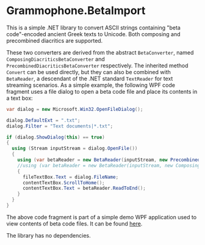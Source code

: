 # Grammophone.BetaImport
This is a simple .NET library to convert ASCII strings containing "beta code"-encoded ancient Greek texts to Unicode. Both composing and precombined diacritics are supported.

These two converters are derived from the abstract `BetaConverter`, named `ComposingDiacriticsBetaConverter` and `PrecombinedDiacriticsBetaConverter` respectively. The inherited method `Convert` can be used directly, but they can also be combined with `BetaReader`, a descendant of the .NET standard `TextReader` for text streaming scenarios. As a simple example, the following WPF code fragment uses a file dialog to open a beta code file and place its contents in a text box:

```cs
var dialog = new Microsoft.Win32.OpenFileDialog();

dialog.DefaultExt = ".txt";
dialog.Filter = "Text documents|*.txt";

if (dialog.ShowDialog(this) == true)
{
  using (Stream inputStream = dialog.OpenFile())
  {
    using (var betaReader = new BetaReader(inputStream, new PrecombinedDiacriticsBetaConverter()))
    //using (var betaReader = new BetaReader(inputStream, new ComposingDiacriticsBetaConverter()))
    {
      fileTextBox.Text = dialog.FileName;
      contentTextBox.ScrollToHome();
      contentTextBox.Text = betaReader.ReadToEnd();
    }
  }
}
```

The above code fragment is part of a simple demo WPF application used to view contents of beta code files. It can be found [here](https://github.com/grammophone/Grammophone.BetaImport.Viewer).

The library has no dependencies.

